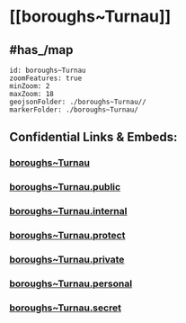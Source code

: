 # [[boroughs~Turnau]] 


## #has_/map  



```leaflet
id: boroughs~Turnau
zoomFeatures: true 
minZoom: 2 
maxZoom: 18
geojsonFolder: ./boroughs~Turnau//
markerFolder: ./boroughs~Turnau/
```


## Confidential Links & Embeds: 

### [boroughs~Turnau](/_Standards/Earth/Continent/Europe/Europe~Central/Austria/Austrias_States/Steiermark/counties~SM/Bruck-Mürzzuschlag/cities~Mürzzuschlag/Turnau/boroughs~Turnau.md) 

### [boroughs~Turnau.public](/_public/Earth/Continent/Europe/Europe~Central/Austria/Austrias_States/Steiermark/counties~SM/Bruck-Mürzzuschlag/cities~Mürzzuschlag/Turnau/boroughs~Turnau.public.md) 

### [boroughs~Turnau.internal](/_internal/Earth/Continent/Europe/Europe~Central/Austria/Austrias_States/Steiermark/counties~SM/Bruck-Mürzzuschlag/cities~Mürzzuschlag/Turnau/boroughs~Turnau.internal.md) 

### [boroughs~Turnau.protect](/_protect/Earth/Continent/Europe/Europe~Central/Austria/Austrias_States/Steiermark/counties~SM/Bruck-Mürzzuschlag/cities~Mürzzuschlag/Turnau/boroughs~Turnau.protect.md) 

### [boroughs~Turnau.private](/_private/Earth/Continent/Europe/Europe~Central/Austria/Austrias_States/Steiermark/counties~SM/Bruck-Mürzzuschlag/cities~Mürzzuschlag/Turnau/boroughs~Turnau.private.md) 

### [boroughs~Turnau.personal](/_personal/Earth/Continent/Europe/Europe~Central/Austria/Austrias_States/Steiermark/counties~SM/Bruck-Mürzzuschlag/cities~Mürzzuschlag/Turnau/boroughs~Turnau.personal.md) 

### [boroughs~Turnau.secret](/_secret/Earth/Continent/Europe/Europe~Central/Austria/Austrias_States/Steiermark/counties~SM/Bruck-Mürzzuschlag/cities~Mürzzuschlag/Turnau/boroughs~Turnau.secret.md)

